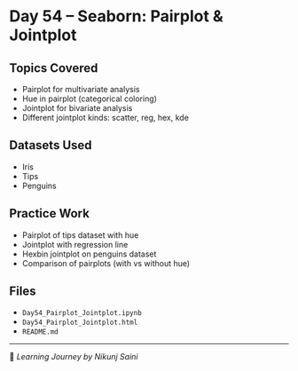 # Day 54 – Seaborn: Pairplot & Jointplot

## Topics Covered
- Pairplot for multivariate analysis
- Hue in pairplot (categorical coloring)
- Jointplot for bivariate analysis
- Different jointplot kinds: scatter, reg, hex, kde

## Datasets Used
- Iris
- Tips
- Penguins

## Practice Work
- Pairplot of tips dataset with hue
- Jointplot with regression line
- Hexbin jointplot on penguins dataset
- Comparison of pairplots (with vs without hue)

## Files
- `Day54_Pairplot_Jointplot.ipynb`
- `Day54_Pairplot_Jointplot.html`
- `README.md`

---
🔗 *Learning Journey by Nikunj Saini*

